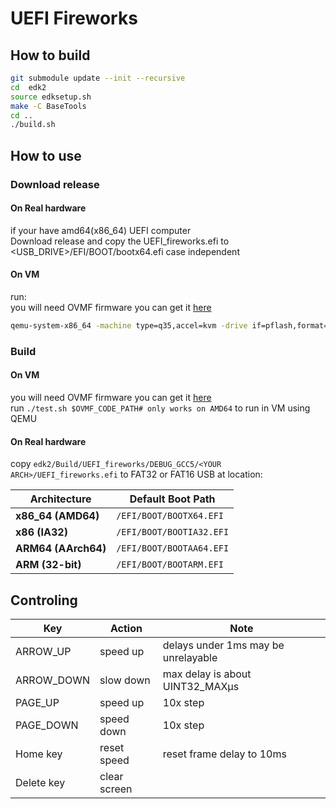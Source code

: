 
# UEFI Fireworks  

## How to build  

```bash
git submodule update --init --recursive
cd  edk2
source edksetup.sh
make -C BaseTools
cd ..
./build.sh
```

## How to use  

### Download release  

#### On Real hardware  

if your have amd64(x86_64) UEFI computer  
Download release and copy the UEFI_fireworks.efi to <USB_DRIVE>/EFI/BOOT/bootx64.efi case independent  

#### On VM  

run:  
you will need OVMF firmware you can get it [here](https://qemu.weilnetz.de/test/ovmf/usr/share/OVMF/OVMF_CODE_4M.fd)
```bash
qemu-system-x86_64 -machine type=q35,accel=kvm -drive if=pflash,format=raw,readonly=on,file="$OVMF_CODE_PATH" -hda fat:rw:build -boot order=c -smp 4 -s -serial mon:stdio
```  

### Build  

#### On VM  

you will need OVMF firmware you can get it [here](https://qemu.weilnetz.de/test/ovmf/usr/share/OVMF/OVMF_CODE_4M.fd)  
run ```./test.sh $OVMF_CODE_PATH# only works on AMD64``` to run in VM using QEMU  

#### On Real hardware  

copy ```edk2/Build/UEFI_fireworks/DEBUG_GCC5/<YOUR ARCH>/UEFI_fireworks.efi``` to FAT32 or FAT16 USB at location:

| Architecture        | Default Boot Path        |
| ------------------- | ------------------------ |
| **x86_64 (AMD64)**  | `/EFI/BOOT/BOOTX64.EFI`  |
| **x86 (IA32)**      | `/EFI/BOOT/BOOTIA32.EFI` |
| **ARM64 (AArch64)** | `/EFI/BOOT/BOOTAA64.EFI` |
| **ARM (32-bit)**    | `/EFI/BOOT/BOOTARM.EFI`  |

## Controling  

| Key        | Action       | Note                                |
| ---------- | ------------ | ----------------------------------- |
| ARROW_UP   | speed up     | delays under 1ms may be unrelayable |
| ARROW_DOWN | slow down    | max delay is about UINT32_MAXμs     |
| PAGE_UP    | speed up     | 10x step                            |
| PAGE_DOWN  | speed down   | 10x step                            |
| Home key   | reset speed  | reset frame delay to 10ms           |
| Delete key | clear screen |                                     |
